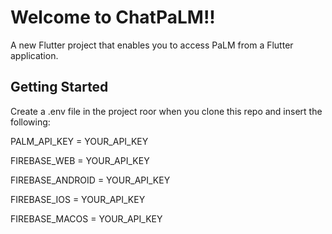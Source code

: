 # Welcome to ChatPaLM!!

A new Flutter project that enables you to access PaLM from a Flutter application.

## Getting Started

Create a .env file in the project roor when you clone this repo and insert the following:

PALM_API_KEY = YOUR_API_KEY

FIREBASE_WEB = YOUR_API_KEY

FIREBASE_ANDROID = YOUR_API_KEY

FIREBASE_IOS = YOUR_API_KEY

FIREBASE_MACOS = YOUR_API_KEY

